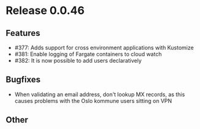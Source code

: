 # Release 0.0.46

## Features
- #377: Adds support for cross environment applications with Kustomize
- #381: Enable logging of Fargate containers to cloud watch
- #382: It is now possible to add users declaratively

## Bugfixes

- When validating an email address, don't lookup MX records, as this causes problems with the Oslo kommune users sitting on VPN

## Other
